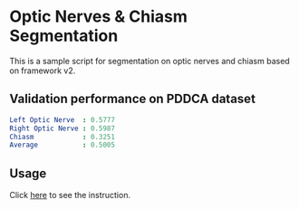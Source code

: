 # Optic Nerves & Chiasm Segmentation

This is a sample script for segmentation on optic nerves and chiasm
based on framework v2.

## Validation performance on PDDCA dataset

```yaml
Left Optic Nerve  : 0.5777
Right Optic Nerve : 0.5987
Chiasm            : 0.3251
Average           : 0.5005
```

## Usage

Click [here](https://yuanyuyuan.github.io/MIS/deployments/visual-system/) to see
the instruction.
